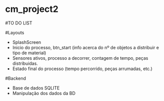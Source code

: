 # cm_project2
#TO DO LIST

#Layouts
  - SplashScreen
  - Inicio do processo, btn_start (info acerca do nº de objetos a distribuir e tipo de material)
  - Sensores ativos, processo a decorrer, contagem de tempo, peças distribuidas.
  - Estado final do processo (tempo percorrido, peças arrumadas, etc.)
  
  
 #Backend
  - Base de dados SQLITE
  - Manipulação dos dados da BD
